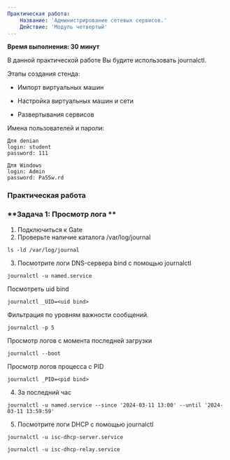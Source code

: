 ```yaml
---
Практическая работа:
    Название: 'Администрирование сетевых сервисов.'
    Действие: 'Модуль четвертый'
---
```


**Время выполнения: 30 минут**

В данной практической работе Вы будите использовать journalctl.

Этапы создания стенда:

- Импорт виртуальных машин

- Настройка виртуальных машин и сети

- Развертывания сервисов

Имена пользователей и пароли:
```
Для denian
login: student 
password: 111
```
```
Для Windows
login: Admin 
password: Pa55w.rd
```
### **Практическая работа**

### **Задача 1: Просмотр лога **
1. Подключиться к Gate
2. Проверьте наличие каталога /var/log/journal
```
ls -ld /var/log/journal
```
3. Посмотрите логи DNS-сервера bind с помощью journalctl
```
journalctl -u named.service
```
Посмотреть uid bind
```
journalctl _UID=<uid bind>
```
Фильтрация по уровням важности сообщений.
```
journalctl -p 5
```
Просмотр логов с момента последней загрузки
```
journalctl --boot
```
Просмотр логов процесса с PID 
```
journalctl _PID=<pid bind>
```
4. За последний час
```
journalctl -u named.service --since '2024-03-11 13:00' --until '2024-03-11 13:59:59'
```
5.  Посмотрите логи DHCP с помощью journalctl
```
journalctl -u isc-dhcp-server.service
```
```
journalctl -u isc-dhcp-relay.service
```
